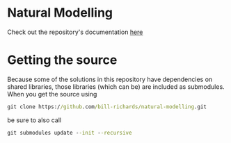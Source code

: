 # Natural Modelling

Check out the repository's documentation [here](https://bill-richards.github.io/natural-modelling/)

# Getting the source

Because some of the solutions in this repository have dependencies on shared libraries, those libraries (which can be) are included as submodules. 
When you get the source using

```cmd
git clone https://github.com/bill-richards/natural-modelling.git
```

be sure to also call

```cmd
git submodules update --init --recursive
```
